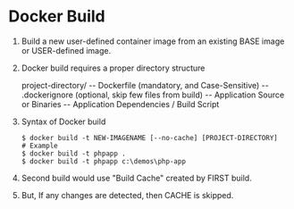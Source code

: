 # Docker Build

1.  Build a new user-defined container image from an existing BASE image or USER-defined image.
2.  Docker build requires a proper directory structure

    project-directory/
      -- Dockerfile (mandatory, and Case-Sensitive)
      -- .dockerignore (optional, skip few files from build)
      -- Application Source or Binaries
      -- Application Dependencies / Build Script

3.  Syntax of Docker build

    ```
    $ docker build -t NEW-IMAGENAME [--no-cache] [PROJECT-DIRECTORY]
    # Example
    $ docker build -t phpapp .
    $ docker build -t phpapp c:\demos\php-app
    ```

4.  Second build would use "Build Cache" created by FIRST build.
5.  But, If any changes are detected, then CACHE is skipped.
